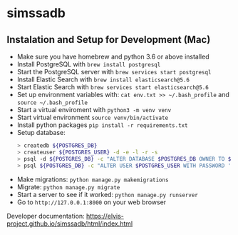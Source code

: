 # simssadb

## Instalation and Setup for Development (Mac)

* Make sure you have homebrew and python 3.6 or above installed
* Install PostgreSQL with ``brew install postgresql``
* Start the PostgreSQL server with ``brew services start postgresql``
* Install Elastic Search with ``brew install elasticsearch@5.6``
* Start Elastic Search with ``brew services start elasticsearch@5.6``
* Set up environment variables with: ``cat env.txt >> ~/.bash_profile`` and ``source ~/.bash_profile``
* Start a virtual enviroment with ``python3 -m venv venv``
* Start virtual environment ``source venv/bin/activate``
* Install python packages ``pip install -r requirements.txt``
* Setup database:
  ```bash
  > createdb ${POSTGRES_DB}
  > createuser ${POSTGRES_USER} -d -e -l -r -s
  > psql -d ${POSTGRES_DB} -c "ALTER DATABASE $POSTGRES_DB OWNER TO $POSTGRES_USER;"
  > psql ${POSTGRES_DB} -c "ALTER USER $POSTGRES_USER WITH PASSWORD '$POSTGRES_PASSWORD';"
  ```
 * Make migrations: ``python manage.py makemigrations``
 * Migrate: ``python manage.py migrate``
 * Start a server to see if it worked: ``python manage.py runserver``
 * Go to ``http://127.0.0.1:8000`` on your web browser

Developer documentation: https://elvis-project.github.io/simssadb/html/index.html
